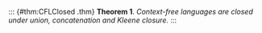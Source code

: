::: {#thm:CFLClosed .thm}
**Theorem 1**. *Context-free languages are closed under union,
concatenation and Kleene closure.*
:::
